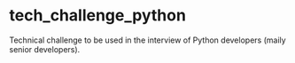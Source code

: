 # tech_challenge_python
Technical challenge to be used in the interview of Python developers (maily senior developers).
